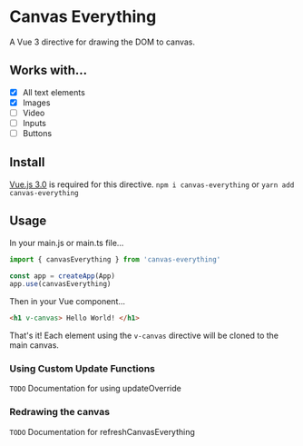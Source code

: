 # Canvas Everything

A Vue 3 directive for drawing the DOM to canvas.

## Works with...

-   [x] All text elements
-   [x] Images
-   [ ] Video
-   [ ] Inputs
-   [ ] Buttons

## Install

[Vue.js 3.0](https://v3.vuejs.org/) is required for this directive.
`npm i canvas-everything`
or
`yarn add canvas-everything`

## Usage

In your main.js or main.ts file...

```Javascript
import { canvasEverything } from 'canvas-everything'

const app = createApp(App)
app.use(canvasEverything)
```

Then in your Vue component...

```HTML
<h1 v-canvas> Hello World! </h1>
```

That's it! Each element using the `v-canvas` directive will be cloned to the main canvas.

### Using Custom Update Functions

`TODO` Documentation for using updateOverride

### Redrawing the canvas

`TODO` Documentation for refreshCanvasEverything
